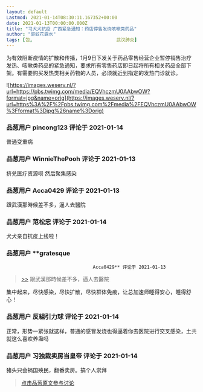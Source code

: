 ```yaml
---
layout: default
Lastmod: 2021-01-14T08:30:11.167352+00:00
date: 2021-01-13T00:00:00.000Z
title: "习犬犬抗疫 广西紧急通知：药店停售发烧咳嗽类药品"
author: "驱蚊花露水"
tags: [包,								武汉肺炎]
---
```


为有效阻断疫情的扩散和传播，1月9日下发关于药品零售经营企业暂停销售治疗发热、咳嗽类药品的紧急通知，要求所有零售药店即日起将所有相关药品全部下架。有需要购买发热类相关药物的人员，必须就近到指定的发热门诊就诊。  
  
![https://images.weserv.nl/?url=https://pbs.twimg.com/media/EQVhczmU0AAbwOW?format=jpg&name=orig](https://images.weserv.nl/?url=https%3A%2F%2Fpbs.twimg.com%2Fmedia%2FEQVhczmU0AAbwOW%3Fformat%3Djpg%26name%3Dorig)

            
### 品葱用户 **pincong123** 评论于 2021-01-14
        
普通变重病
        


            
### 品葱用户 **WinnieThePooh** 评论于 2021-01-13
        
挤兑医疗资源呗 然后聚集感染
        


            
### 品葱用户 **Acca0429** 评论于 2021-01-13
        
跟武漢那時候差不多，逼人去醫院
        


            
### 品葱用户 **范松忠** 评论于 2021-01-14
        
犬犬亲自抗疫上线啦！
        


            
### 品葱用户 **gratesque				
									Acca0429** 评论于 2021-01-13
        
> [\>>]( "/article/item_id-583490#") 跟武漢那時候差不多，逼人去醫院

  
  
集中起来，尽快感染，尽快扩散，尽快群体免疫，让总加速师睡得安心，睡得舒心！
        


            
### 品葱用户 **反組引力球** 评论于 2021-01-14
        
正常，形势一紧张就这样，普通的感冒发烧也得逼着你去医院进行交叉感染，土共就这么喜欢养蛊吗
        


            
### 品葱用户 **习独裁卖房当皇帝** 评论于 2021-01-14
        
猪头只会祸国殃民，翻番卖房。搞个人崇拜
        






> [点击品葱原文参与讨论](https://pincong.rocks/article/28503)

